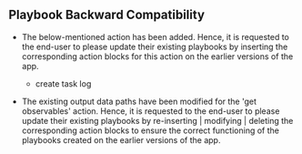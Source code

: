 [comment]: # " File: readme.md"
[comment]: # "  Copyright (c) 2018-2022 Splunk Inc."
[comment]: # ""
[comment]: # "  Licensed under Apache 2.0 (https://www.apache.org/licenses/LICENSE-2.0.txt)"
[comment]: # ""
## Playbook Backward Compatibility

-   The below-mentioned action has been added. Hence, it is requested to the end-user to please
    update their existing playbooks by inserting the corresponding action blocks for this action on
    the earlier versions of the app.

      

    -   create task log

-   The existing output data paths have been modified for the 'get observables' action. Hence, it is
    requested to the end-user to please update their existing playbooks by re-inserting \| modifying
    \| deleting the corresponding action blocks to ensure the correct functioning of the playbooks
    created on the earlier versions of the app.

